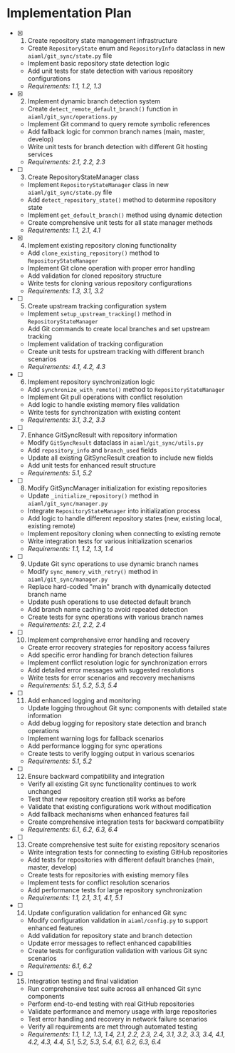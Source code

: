# Implementation Plan

- [x] 1. Create repository state management infrastructure
  - Create `RepositoryState` enum and `RepositoryInfo` dataclass in new `aiaml/git_sync/state.py` file
  - Implement basic repository state detection logic
  - Add unit tests for state detection with various repository configurations
  - _Requirements: 1.1, 1.2, 1.3_

- [x] 2. Implement dynamic branch detection system
  - Create `detect_remote_default_branch()` function in `aiaml/git_sync/operations.py`
  - Implement Git command to query remote symbolic references
  - Add fallback logic for common branch names (main, master, develop)
  - Write unit tests for branch detection with different Git hosting services
  - _Requirements: 2.1, 2.2, 2.3_

- [ ] 3. Create RepositoryStateManager class
  - Implement `RepositoryStateManager` class in new `aiaml/git_sync/state.py` file
  - Add `detect_repository_state()` method to determine repository state
  - Implement `get_default_branch()` method using dynamic detection
  - Create comprehensive unit tests for all state manager methods
  - _Requirements: 1.1, 2.1, 4.1_

- [x] 4. Implement existing repository cloning functionality
  - Add `clone_existing_repository()` method to `RepositoryStateManager`
  - Implement Git clone operation with proper error handling
  - Add validation for cloned repository structure
  - Write tests for cloning various repository configurations
  - _Requirements: 1.3, 3.1, 3.2_

- [ ] 5. Create upstream tracking configuration system
  - Implement `setup_upstream_tracking()` method in `RepositoryStateManager`
  - Add Git commands to create local branches and set upstream tracking
  - Implement validation of tracking configuration
  - Create unit tests for upstream tracking with different branch scenarios
  - _Requirements: 4.1, 4.2, 4.3_

- [ ] 6. Implement repository synchronization logic
  - Add `synchronize_with_remote()` method to `RepositoryStateManager`
  - Implement Git pull operations with conflict resolution
  - Add logic to handle existing memory files validation
  - Write tests for synchronization with existing content
  - _Requirements: 3.1, 3.2, 3.3_

- [ ] 7. Enhance GitSyncResult with repository information
  - Modify `GitSyncResult` dataclass in `aiaml/git_sync/utils.py`
  - Add `repository_info` and `branch_used` fields
  - Update all existing GitSyncResult creation to include new fields
  - Add unit tests for enhanced result structure
  - _Requirements: 5.1, 5.2_

- [ ] 8. Modify GitSyncManager initialization for existing repositories
  - Update `_initialize_repository()` method in `aiaml/git_sync/manager.py`
  - Integrate `RepositoryStateManager` into initialization process
  - Add logic to handle different repository states (new, existing local, existing remote)
  - Implement repository cloning when connecting to existing remote
  - Write integration tests for various initialization scenarios
  - _Requirements: 1.1, 1.2, 1.3, 1.4_

- [ ] 9. Update Git sync operations to use dynamic branch names
  - Modify `sync_memory_with_retry()` method in `aiaml/git_sync/manager.py`
  - Replace hard-coded "main" branch with dynamically detected branch name
  - Update push operations to use detected default branch
  - Add branch name caching to avoid repeated detection
  - Create tests for sync operations with various branch names
  - _Requirements: 2.1, 2.2, 2.4_

- [ ] 10. Implement comprehensive error handling and recovery
  - Create error recovery strategies for repository access failures
  - Add specific error handling for branch detection failures
  - Implement conflict resolution logic for synchronization errors
  - Add detailed error messages with suggested resolutions
  - Write tests for error scenarios and recovery mechanisms
  - _Requirements: 5.1, 5.2, 5.3, 5.4_

- [ ] 11. Add enhanced logging and monitoring
  - Update logging throughout Git sync components with detailed state information
  - Add debug logging for repository state detection and branch operations
  - Implement warning logs for fallback scenarios
  - Add performance logging for sync operations
  - Create tests to verify logging output in various scenarios
  - _Requirements: 5.1, 5.2_

- [ ] 12. Ensure backward compatibility and integration
  - Verify all existing Git sync functionality continues to work unchanged
  - Test that new repository creation still works as before
  - Validate that existing configurations work without modification
  - Add fallback mechanisms when enhanced features fail
  - Create comprehensive integration tests for backward compatibility
  - _Requirements: 6.1, 6.2, 6.3, 6.4_

- [ ] 13. Create comprehensive test suite for existing repository scenarios
  - Write integration tests for connecting to existing GitHub repositories
  - Add tests for repositories with different default branches (main, master, develop)
  - Create tests for repositories with existing memory files
  - Implement tests for conflict resolution scenarios
  - Add performance tests for large repository synchronization
  - _Requirements: 1.1, 2.1, 3.1, 4.1, 5.1_

- [ ] 14. Update configuration validation for enhanced Git sync
  - Modify configuration validation in `aiaml/config.py` to support enhanced features
  - Add validation for repository state and branch detection
  - Update error messages to reflect enhanced capabilities
  - Create tests for configuration validation with various Git sync scenarios
  - _Requirements: 6.1, 6.2_

- [ ] 15. Integration testing and final validation
  - Run comprehensive test suite across all enhanced Git sync components
  - Perform end-to-end testing with real GitHub repositories
  - Validate performance and memory usage with large repositories
  - Test error handling and recovery in network failure scenarios
  - Verify all requirements are met through automated testing
  - _Requirements: 1.1, 1.2, 1.3, 1.4, 2.1, 2.2, 2.3, 2.4, 3.1, 3.2, 3.3, 3.4, 4.1, 4.2, 4.3, 4.4, 5.1, 5.2, 5.3, 5.4, 6.1, 6.2, 6.3, 6.4_